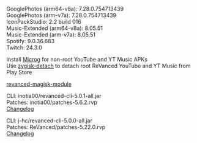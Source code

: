 GooglePhotos (arm64-v8a): 7.28.0.754713439  
GooglePhotos (arm-v7a): 7.28.0.754713439  
IconPackStudio: 2.2 build 016  
Music-Extended (arm64-v8a): 8.05.51  
Music-Extended (arm-v7a): 8.05.51  
Spotify: 9.0.36.683  
Twitch: 24.3.0  

Install [Microg](https://github.com/ReVanced/GmsCore/releases) for non-root YouTube and YT Music APKs  
Use [zygisk-detach](https://github.com/j-hc/zygisk-detach) to detach root ReVanced YouTube and YT Music from Play Store  

[revanced-magisk-module](https://github.com/j-hc/revanced-magisk-module)
  
CLI: inotia00/revanced-cli-5.0.1-all.jar  
Patches: inotia00/patches-5.6.2.rvp  
[Changelog](https://github.com/inotia00/revanced-patches/releases/tag/v5.6.2)

CLI: j-hc/revanced-cli-5.0.0-all.jar  
Patches: ReVanced/patches-5.22.0.rvp  
[Changelog](https://github.com/ReVanced/revanced-patches/releases/tag/v5.22.0)  
